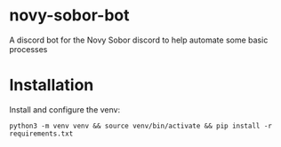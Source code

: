 # novy-sobor-bot
A discord bot for the Novy Sobor discord to help automate some basic processes

# Installation

Install and configure the venv:
```
python3 -m venv venv && source venv/bin/activate && pip install -r requirements.txt
```
